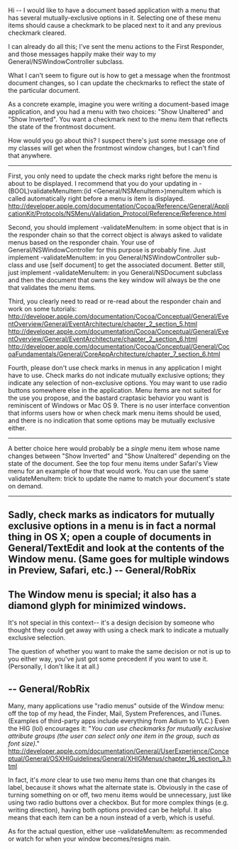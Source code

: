 

Hi -- I would like to have a document based application with a menu that has several mutually-exclusive options in it.  Selecting one of these menu items should cause a checkmark to be placed next to it and any previous checkmark cleared.

I can already do all this; I've sent the menu actions to the First Responder, and those messages happily make their way to my General/NSWindowController subclass.

What I can't seem to figure out is how to get a message when the frontmost document changes, so I can update the checkmarks to reflect the state of the particular document.

As a concrete example, imagine you were writing a document-based image application, and you had a menu with two choices: "Show Unaltered" and "Show Inverted".  You want a checkmark next to the menu item that reflects the state of the frontmost document.

How would you go about this?  I suspect there's just some message one of my classes will get when the frontmost window changes, but I can't find that anywhere.


----
First, you only need to update the check marks right before the menu is about to be displayed.  I recommend that you do your updating in - (BOOL)validateMenuItem:(id <General/NSMenuItem>)menuItem which is called automatically right before a menu is item is displayed.
http://developer.apple.com/documentation/Cocoa/Reference/General/ApplicationKit/Protocols/NSMenuValidation_Protocol/Reference/Reference.html

Second, you should implement -validateMenuItem: in some object that is in the responder chain so that the correct object is always asked to validate menus based on the responder chain.  Your use of General/NSWindowController for this purpose is probably fine.  Just implement -validateMenuItem: in you General/NSWindowController sub-class and use [self document] to get the associated document.  Better still, just implement -validateMenuItem: in you General/NSDocument subclass and then the document that owns the key window will always be the one that validates the menu items.

Third, you clearly need to read or re-read about the responder chain and work on some tutorials: 
http://developer.apple.com/documentation/Cocoa/Conceptual/General/EventOverview/General/EventArchitecture/chapter_2_section_5.html
http://developer.apple.com/documentation/Cocoa/Conceptual/General/EventOverview/General/EventArchitecture/chapter_2_section_6.html
http://developer.apple.com/documentation/Cocoa/Conceptual/General/CocoaFundamentals/General/CoreAppArchitecture/chapter_7_section_6.html

Fourth, please don't use check marks in menus in any application I might have to use.  Check marks do not indicate mutually exclusive options; they indicate any selection of non-exclusive options.  You may want to use radio buttons somewhere else in the application.  Menu items are not suited for the use you propose, and the bastard craptasic behavior you want is reminiscent of Windows or Mac OS 9.  There is no user interface convention that informs users how or when check mark menu items should be used, and there is no indication that some options may be mutually exclusive either.

----
A better choice here would probably be a *single* menu item whose name changes between "Show Inverted" and "Show Unaltered" depending on the state of the document. See the top four menu items under Safari's View menu for an example of how that would work. You can use the same validateMenuItem: trick to update the name to match your document's state on demand.

----

Sadly, check marks as indicators for mutually exclusive options in a menu is in fact a normal thing in OS X; open a couple of documents in General/TextEdit and look at the contents of the Window menu. (Same goes for multiple windows in Preview, Safari, etc.) -- General/RobRix
----
The Window menu is special; it also has a diamond glyph for minimized windows.
----
It's not special in this context-- it's a design decision by someone who thought they could get away with using a check mark to indicate a mutually exclusive selection.

The question of whether you want to make the same decision or not is up to you either way, you've just got some precedent if you want to use it. (Personally, I don't like it at all.)

-- General/RobRix
----
Many, many applications use "radio menus" outside of the Window menu: off the top of my head, the Finder, Mail, System Preferences, and iTunes. (Examples of third-party apps include everything from Adium to VLC.) Even the HIG (lol) encourages it: "*You can use checkmarks for mutually exclusive attribute groups (the user can select only one item in the group, such as font size)*." http://developer.apple.com/documentation/General/UserExperience/Conceptual/General/OSXHIGuidelines/General/XHIGMenus/chapter_16_section_3.html

In fact, it's *more* clear to use two menu items than one that changes its label, because it shows what the alternate state is. Obviously in the case of turning something on or off, two menu items would be unnecessary, just like using two radio buttons over a checkbox. But for more complex things (e.g. writing direction), having both options provided can be helpful. It also means that each item can be a noun instead of a verb, which is useful.

As for the actual question, either use     -validateMenuItem: as recommended or watch for when your window becomes/resigns main.